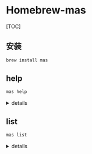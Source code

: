 # Homebrew-mas

[TOC]

## 安装

```bash
brew install mas
```

## help

```bash
mas help
```

<details>
<summary>details</summary>

```bash
account    Prints the primary account Apple ID
help       Display general or command-specific help
info       Display app information from the Mac App Store
install    Install from the Mac App Store
list       Lists apps from the Mac App Store which are currently installed
lucky      Install the first result from the Mac App Store
outdated   Lists pending updates from the Mac App Store
reset      Resets the Mac App Store
search     Search for apps from the Mac App Store
signin     Sign in to the Mac App Store
signout    Sign out of the Mac App Store
upgrade    Upgrade outdated apps from the Mac App Store
version    Print version number
```

</details>

## list

```bash
mas list
```

<details>
<summary>details</summary>

| ID | Software |
| :----------: | :----------: |
1176074088 | Termius (3.5.2)
1365146243 | ColorConverter (1.0)
734383760 | ting_en (8.3.2)
408981434 | iMovie (10.1.10)
1055555711 | fHash (2.1.9)
1402042596 | AdBlock (1.15.0)
836500024 | WeChat (2.3.21)
944848654 | NeteaseMusic (1.5.10)
880001334 | Reeder (3.2.1)
1436953057 | GhosteryLite (1.0.0)
1262730404 | Bookmarx (1.0)
789066512 | Maipo (3.5.0)
1032155965 | Foxit Reader (2.4.1)
588109295 | PDFNut (1.2.8)
1314842898 | miniQpicview (2.0.0)
402989379 | iStudiez Pro (1.5)
1084224628 | Folder icon (3)
905202937 | Nimble Commander (1.2.5)
1144260305 | Mindfulness Bell Menu Bar (1.0)
1012296988 | 爱奇艺 (5.4.10)
1102004240 | iHosts (1.4.0)
1162194131 | Easy New File (4.5)
1319778037 | iStat Menus (6.31)
1185353935 | QR Creator Mini (1.5.0)
1444389594 | Source Player Lite (1.1.3)
1180442868 | SmileAllDay (2.3.1)
1335612105 | MKPlayer (1.2.6)
449863619 | Keymou (1.2.6)
490152466 | iBooks Author (2.6.1)
661632558 | Digital Clock 3D (1.1.2)
1090488118 | Gemini 2 (2.5.4)
892912527 | 2048 6x6 (1.6)
577411683 | Infographics Lab - Templates (3.4.5)
863486266 | SketchBook (8.6.1)
768053424 | Gapplin (1.5.4)
409203825 | Numbers (5.3)
441258766 | Magnet (2.4)
1214761683 | iWall (2.2.1)
1024640650 | CotEditor (3.6.9)
1343197843 | iRelax (1.0)
1331844018 | UniversalPlayerMac (1.2)
1382386877 | Gladys (1.2.14)
1039633667 | Irvue (2.7)
777031670 | FileInsight (1.4)
476566660 | Earth 3D (5.2.0)
909566003 | iHex (2.3)
1314980676 | iText (1.5.0)
508034739 | DockTime (1.1.1)
1025822138 | iStatistica (4.5.1)
415166115 | Typist (3.0.1)
425264550 | Blackmagic Disk Speed Test (3.2)
1148891783 | Shortcut Bar (2.7)
883969157 | Magic Sort List (322)
1035236694 | Commander One (1.7.4)
1291268168 | NoMouseAllowed (1.1)
1006087419 | SnippetsLab (1.8.2)
1050489667 | iYingYue (1.5.5)
972028355 | Micro Snitch (1.3.1)
1342896380 | Hex Fiend (2.8)
1335413823 | Ka-Block! (3.2)
1176895641 | Spark (2.1.4)
1273998507 | Turn Off the Lights for Safari (4.0.28)
1414457383 | QuickMoveFile (1.3.4)
451108668 | QQ (6.5.2)
1432731683 | Adblock Plus (2.0.3)
1440147259 | AdGuard for Safari (1.2.0)
410628904 | Wunderlist (3.4.10)
404363161 | Time Sink (2.0.1)
1289119450 | SafariMarkdownLinker (1.0)
1340501510 | Ora (1.0.32)
425424353 | The Unarchiver (4.0.0)
445189367 | PopClip (1.5.8)
1364038646 | Right Click (1.0.2)
1257711898 | DeskCover (1.3)
1233965871 | ScreenBrush (1.5.2)
491854842 | 网易有道词典 (2.3.4)
1284863847 | Unsplash Wallpapers (1.2)
405399194 | Kindle (1.23.3)
1365625021 | Launchey 2 (2.0.8)
1014945607 | 优酷 (1.5.13)
1160374471 | PiPifier (1.2.4)
992115977 | Image2Icon (2.9)
512464723 | Alinof Timer (4.2)
595615424 | QQMusic (5.6.1)
409183694 | Keynote (8.3)
1308724728 | SIDT (1.2.5)
402592703 | Time Out (2.5)
1352778147 | Bitwarden (1.11.2)
1183412116 | Swiftify for Xcode (4.5.1)
1231336508 | QQLive (2.0.3)
409201541 | Pages (7.3)
851892894 | ARTReader (1.0.0)
430798174 | HazeOver (1.8.1)
955848755 | Theine (2.1)
470158793 | Keka (1.1.8)
1091189122 | Bear (1.6.7)
937984704 | Amphetamine (4.0.5)
445770608 | Go2Shell (1.2.2)
1183281977 | DiskZilla (1.0)
497799835 | Xcode (10.1)
414568915 | Key Codes (2.1)
1381446741 | Winds (3.1.3)
402380914 | Eudb_en (3.8.7)
1121965993 | CAJCloudViewer (1.1.2)

</details>

